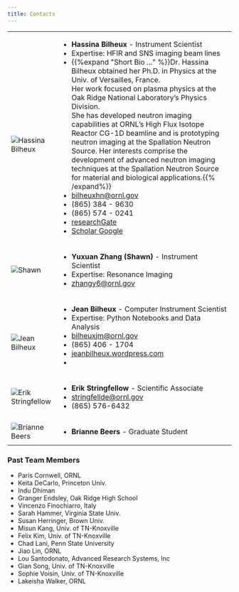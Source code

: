 ```yaml
---
title: Contacts
---
```



|  |  |
| ------ | ----------- |
| <h2 id='hassina_bilheux'></h2> ![Hassina Bilheux](/images/contacts/hassina_1.png) | <ul><li>**Hassina Bilheux** - Instrument Scientist</li><li>Expertise: HFIR and SNS imaging beam lines</li><li>{{%expand "Short Bio ..." %}}Dr. Hassina Bilheux obtained her Ph.D. in Physics at the Univ. of Versailles, France. <br>Her work focused on plasma physics at the Oak Ridge National Laboratory’s Physics Division.<br> She has developed neutron imaging capabilities at ORNL’s High Flux Isotope Reactor CG-1D beamline and is prototyping neutron imaging at the Spallation Neutron Source. Her interests comprise the development of advanced neutron imaging techniques at the Spallation Neutron Source for material and biological applications.{{% /expand%}}</li><li><i class='fa fa-envelope-open'></i> bilheuxhn@ornl.gov</li><li><i class='fa fa-mobile'></i> (865) 384 - 9630</li><li><i class='fa fa-phone'></i> (865) 574 - 0241</li><li><i class='fa fa-external-link'></i> <a href='https://www.researchgate.net/profile/Hassina_Bilheux'>researchGate</a></li><li><i class='fa fa-google'></i> <a href='https://scholar.google.com/citations?user=dHH8dFUAAAAJ&hl=en'>Scholar Google</a></li></ul>|
| ![Shawn](/images/contacts/shawn.png) | <ul><li>**Yuxuan Zhang (Shawn)** - Instrument Scientist</li><li>Expertise: Resonance Imaging</li><li><i class='fa fa-envelope-open'></i> zhangy6@ornl.gov</li></ul> |
| <h2 id='jean_bilheux'></h2> ![Jean Bilheux](/images/contacts/jean.png) | <ul><li>**Jean Bilheux** - Computer Instrument Scientist</li><li>Expertise: Python Notebooks and Data Analysis</li><li><i class='fa fa-envelope-open'></i> bilheuxjm@ornl.gov</li><li><i class='fa fa-mobile'></i> (865) 406 - 1704</li><li><i class='fa fa-external-link'></i> <a href='https://jeanbilheux.wordpress.com/'>jeanbilheux.wordpress.com</a></li><li><i class='fa fa-external-link'></i><ul> |
| ![Erik Stringfellow](/images/contacts/erik.jpg) | <ul><li>**Erik Stringfellow** - Scientific Associate </li><li><i class='fa fa-envelope-open'></i> stringfellde@ornl.gov</li><li><i class='fa fa-phone'></i> (865) 576-6432</li></ul>  |
| ![Brianne Beers](/images/contacts/brianne.png) | <ul><li>**Brianne Beers** - Graduate Student</li></ul> |


<!-- <img src="/images/contacts/2018_group_photo.png" /> -->


### Past Team Members

<ul>
<li>Paris Cornwell, ORNL</li>
<li>Keita DeCarlo, Princeton Univ.</li>
<li>Indu Dhiman</li>
<li>Granger Endsley, Oak Ridge High School</li>
<li>Vincenzo Finochiarro, Italy</li>
<li>Sarah Hammer, Virginia State Univ.</li>
<li>Susan Herringer, Brown Univ.</li>
<li>Misun Kang, Univ. of TN-Knoxville</li>
<li>Felix Kim, Univ. of TN-Knoxville</li>
<li>Chad Lani, Penn State University</li>
<li>Jiao Lin, ORNL</li>
<li>Lou Santodonato, Advanced Research Systems, Inc</li>
<li>Gian Song, Univ. of TN-Knoxville</li>
<li>Sophie Voisin, Univ. of TN-Knoxville</li>
<li>Lakeisha Walker, ORNL</li>
</ul>



